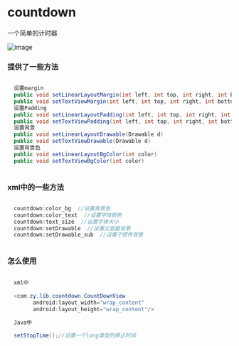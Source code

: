 # countdown
一个简单的计时器

![image](https://github.com/bigrainbig/countdown/blob/master/app/src/main/res/mipmap-xhdpi/demopic.png)

### 提供了一些方法
```java

  设置margin
  public void setLinearLayoutMargin(int left, int top, int right, int bottom)
  public void setTextViewMargin(int left, int top, int right, int bottom)
  设置Padding
  public void setLinearLayoutPadding(int left, int top, int right, int bottom)
  public void setTextViewPadding(int left, int top, int right, int bottom)
  设置背景
  public void setLinearLayoutDrawable(Drawable d)
  public void setTextViewDrawable(Drawable d)
  设置背景色
  public void setLinearLayoutBgColor(int color)
  public void setTextViewBgColor(int color)
  
  ```
### xml中的一些方法
```java

  countdown:color_bg  //设置背景色
  countdown:color_text  //设置字体颜色
  countdown:text_size  //设置字体大小
  countdown:setDrawable  //设置父容器背景
  countdown:setDrawable_sub  //设置子控件背景
  
```
### 怎么使用
```java
  
  xml中
  
  <com.zy.lib.countdown.CountDownView 
        android:layout_width="wrap_content"
        android:layout_height="wrap_content"/>
        
  Java中
  
  setStopTime();//设置一个long类型的停止时间
  
```

